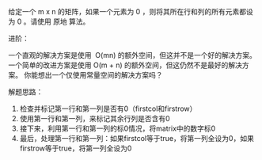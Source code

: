 给定一个 m x n 的矩阵，如果一个元素为 0 ，则将其所在行和列的所有元素都设为 0 。请使用 原地 算法。

进阶：

一个直观的解决方案是使用  O(mn) 的额外空间，但这并不是一个好的解决方案。
一个简单的改进方案是使用 O(m + n) 的额外空间，但这仍然不是最好的解决方案。
你能想出一个仅使用常量空间的解决方案吗？

解题思路：
1. 检查并标记第一行和第一列是否有0（firstcol和firstrow）
2. 使用第一行和第一列，来标记其余行列是否含有0
3. 接下来，利用第一行和第一列的标0情况，将matrix中的数字标0
4. 最后，处理第一行和第一列：如果firstcol等于true，将第一列全设为0，如果firstrow等于true，将第一列全设为0